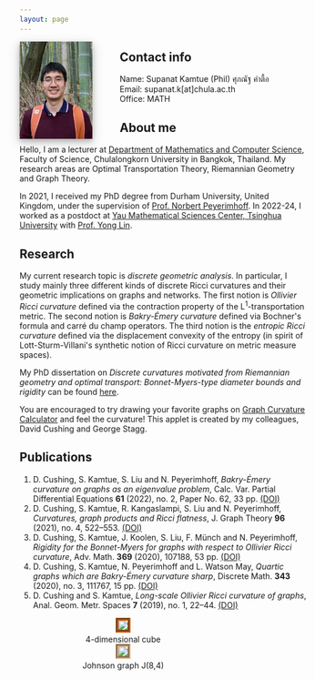 ```yaml
---
layout: page
---
```

<meta http-equiv="Content-Type" content="text/html; charset=utf-8" />


<figure style="width:128px; float:left; margin:0px; padding-right:48px;">	
<img src="/images/pp2024.png" style="float:left;width:128px;
box-shadow: 0 4px 8px 0 rgba(0, 0, 0, 0.2), 0 6px 20px 0 rgba(0, 0, 0, 0.19)">
</figure>

## Contact info

Name: Supanat Kamtue (Phil) ศุภณัฐ คำตื้อ <br>
Email: supanat.k[at]chula.ac.th <br>
Office: MATH <br>


## About me

Hello, I am a lecturer at [Department of Mathematics and Computer Science](https://math.sc.chula.ac.th/en/), Faculty of Science, Chulalongkorn University in Bangkok, Thailand. My research areas are Optimal Transportation Theory, Riemannian Geometry and Graph Theory.

In 2021, I received my PhD degree from Durham University, United Kingdom, under the supervision of [Prof. Norbert Peyerimhoff](https://www.durham.ac.uk/staff/norbert-peyerimhoff/). In 2022-24, I worked as a postdoct at [Yau Mathematical Sciences Center, Tsinghua University](http://ymsc.tsinghua.ofapp.net/en) with [Prof. Yong Lin](https://ymsc.tsinghua.edu.cn/en/info/1031/1884.htm).

## Research
My current research topic is <em>discrete geometric analysis</em>. In particular, I study mainly three different kinds of discrete Ricci curvatures and their geometric implications on graphs and networks. The first notion is _Ollivier Ricci curvature_ defined via the contraction property of the L<sup>1</sup>-transportation metric. The second notion is _Bakry-&Eacute;mery curvature_ defined via Bochner's formula and carr&eacute; du champ operators. The third notion is the _entropic Ricci curvature_ defined via the displacement convexity of the entropy (in spirit of Lott-Sturm-Villani's synthetic notion of Ricci curvature on metric measure spaces).

My PhD dissertation on _Discrete curvatures motivated from Riemannian geometry and optimal transport: Bonnet-Myers-type diameter bounds and rigidity_ can be found [here](http://etheses.dur.ac.uk/14124/).

You are encouraged to try drawing your favorite graphs on [Graph Curvature Calculator](https://www.mas.ncl.ac.uk/graph-curvature/) and feel the curvature! This applet is created by my colleagues, David Cushing and George Stagg.

## Publications

1. D. Cushing, S. Kamtue, S. Liu and N. Peyerimhoff, _Bakry-&Eacute;mery curvature on graphs as an eigenvalue problem_, Calc. Var. Partial Differential Equations **61** (2022), no. 2, Paper No. 62, 33 pp. [(DOI)](https://doi.org/10.1007/s00526-021-02179-z)
2. D. Cushing, S. Kamtue, R. Kangaslampi, S. Liu and N. Peyerimhoff, _Curvatures, graph products and Ricci flatness_, J. Graph Theory **96** (2021), no. 4, 522–553. [(DOI)]( https://doi.org/10.1002/jgt.22630)
3. D. Cushing, S. Kamtue, J. Koolen, S. Liu, F. M&uuml;nch and N. Peyerimhoff, _Rigidity for the Bonnet-Myers for graphs with respect to Ollivier Ricci curvature_, Adv. Math. **369** (2020), 107188, 53 pp. [(DOI)](https://doi.org/10.1016/j.aim.2020.107188)
4. D. Cushing, S. Kamtue, N. Peyerimhoff and L. Watson May, _Quartic graphs which are Bakry-&Eacute;mery curvature sharp_, Discrete Math. **343** (2020), no. 3, 111767, 15 pp. [(DOI)](https://doi.org/10.1016/j.disc.2019.111767)
5. D. Cushing and S. Kamtue, _Long-scale Ollivier Ricci curvature of graphs_, Anal. Geom. Metr. Spaces **7** (2019), no. 1, 22–44. [(DOI)](https://doi.org/10.1515/agms-2019-0003)
    
<figure style="width:300px; float:left ; margin:0px; text-align:center; padding-left:32px; padding-right:32px;">	
<img src="/images/anim-4cube.gif" style="width:300;border:5px groove #D2691E" /> 
<figcaption>4-dimensional cube</figcaption>
</figure>

<figure style="width:300px; float:left; margin:0px; text-align:center; padding-left:32px; padding-right:32px;">
<img src="/images/anim-j84.gif" style="width:300;border:5px groove #DEB887" />
<figcaption>Johnson graph J(8,4)</figcaption>
</figure>
